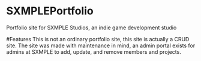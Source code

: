 # SXMPLEPortfolio
Portfolio site for SXMPLE Studios, an indie game development studio

#Features
This is not an ordinary portfolio site, this site is actually a CRUD site. 
The site was made with maintenance in mind, an admin portal exists for admins at SXMPLE to add, update, and remove members and projects.
